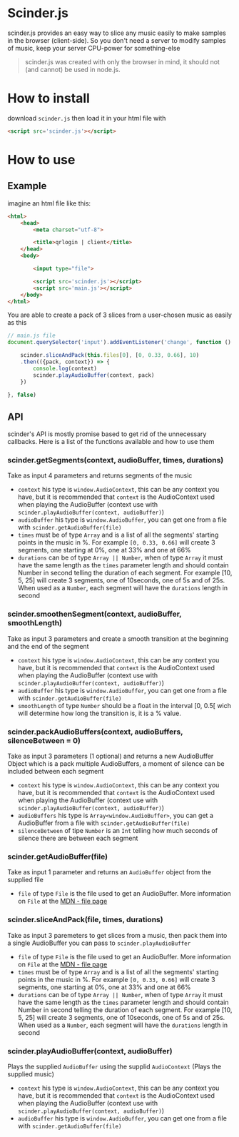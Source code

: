 # Scinder.js
scinder.js provides an easy way to slice any music easily to make samples in the browser (client-side).
So you don't need a server to modify samples of music, keep your server CPU-power for something-else

> scinder.js was created with only the browser in mind, it should not (and cannot) be used in node.js.

# How to install
download `scinder.js` then load it in your html file with
```html
<script src='scinder.js'></script>
```

# How to use

## Example
imagine an html file like this:
```html
<html>
    <head>
        <meta charset="utf-8">

        <title>qrlogin | client</title>
    </head>
    <body>

        <input type="file">

        <script src='scinder.js'></script>
        <script src='main.js'></script>
    </body>
</html>
```

You are able to create a pack of 3 slices from a user-chosen music as easily as this
```javascript
// main.js file
document.querySelector('input').addEventListener('change', function () {

    scinder.sliceAndPack(this.files[0], [0, 0.33, 0.66], 10)
    .then(({pack, context}) => {
        console.log(context)
        scinder.playAudioBuffer(context, pack)
    })

}, false)
```

## API
scinder's API is mostly promise based to get rid of the unnecessary callbacks.
Here is a list of the functions available and how to use them

### scinder.getSegments(context, audioBuffer, times, durations)
Take as input 4 parameters and returns segments of the music
 - `context` his type is `window.AudioContext`, this can be any context you have, but it is recommended that `context` is the AudioContext used when playing the AudioBuffer (context use with `scinder.playAudioBuffer(context, audioBuffer)`)
 - `audioBuffer` his type is `window.AudioBuffer`, you can get one from a file with `scinder.getAudioBuffer(file)`
 - `times` must be of type `Array` and is a list of all the segments' starting points in the music in %. For example `[0, 0.33, 0.66]` will create 3 segments, one starting at 0%, one at 33% and one at 66%
 - `durations` can be of type `Array || Number`, when of type `Array` it must have the same length as the `times` parameter length and should contain Number in second telling the duration of each segment. For example [10, 5, 25] will create 3 segments, one of 10seconds, one of 5s and of 25s. When used as a `Number`, each segment will have the `durations` length in second


 ### scinder.smoothenSegment(context, audioBuffer, smoothLength)
 Take as input 3 parameters and create a smooth transition at the beginning and the end of the segment
  - `context` his type is `window.AudioContext`, this can be any context you have, but it is recommended that `context` is the AudioContext used when playing the AudioBuffer (context use with `scinder.playAudioBuffer(context, audioBuffer)`)
  - `audioBuffer` his type is `window.AudioBuffer`, you can get one from a file with `scinder.getAudioBuffer(file)`
  - `smoothLength` of type `Number` should be a float in the interval [0, 0.5[ wich will determine how long the transition is, it is a % value.

### scinder.packAudioBuffers(context, audioBuffers, silenceBetween = 0)
Take as input 3 parameters (1 optional) and returns a new AudioBuffer Object which is a pack multiple AudioBuffers, a moment of silence can be included between each segment
 - `context` his type is `window.AudioContext`, this can be any context you have, but it is recommended that `context` is the AudioContext used when playing the AudioBuffer (context use with `scinder.playAudioBuffer(context, audioBuffer)`)
 - `audioBuffers` his type is `Array<window.AudioBuffer>`, you can get a AudioBuffer from a file with `scinder.getAudioBuffer(file)`
 - `silenceBetween` of tipe `Number` is an `Int` telling how much seconds of silence there are between each segment

### scinder.getAudioBuffer(file)
Take as input 1 parameter and returns an `AudioBuffer` object from the supplied file
 - `file` of type `File` is the file used to get an AudioBuffer. More information on `File` at the [MDN - file page](https://developer.mozilla.org/en/docs/Web/API/File)

### scinder.sliceAndPack(file, times, durations)
Take as input 3 paremeters to get slices from a music, then pack them into a single AudioBuffer you can pass to `scinder.playAudioBuffer`
 - `file` of type `File` is the file used to get an AudioBuffer. More information on `File` at the [MDN - file page](https://developer.mozilla.org/en/docs/Web/API/File)
 - `times` must be of type `Array` and is a list of all the segments' starting points in the music in %. For example `[0, 0.33, 0.66]` will create 3 segments, one starting at 0%, one at 33% and one at 66%
 - `durations` can be of type `Array || Number`, when of type `Array` it must have the same length as the `times` parameter length and should contain Number in second telling the duration of each segment. For example [10, 5, 25] will create 3 segments, one of 10seconds, one of 5s and of 25s. When used as a `Number`, each segment will have the `durations` length in second

### scinder.playAudioBuffer(context, audioBuffer)
Plays the supplied `AudioBuffer` using the supplid `AudioContext` (Plays the supplied music)
 - `context` his type is `window.AudioContext`, this can be any context you have, but it is recommended that `context` is the AudioContext used when playing the AudioBuffer (context use with `scinder.playAudioBuffer(context, audioBuffer)`)
  - `audioBuffer` his type is `window.AudioBuffer`, you can get one from a file with `scinder.getAudioBuffer(file)`

